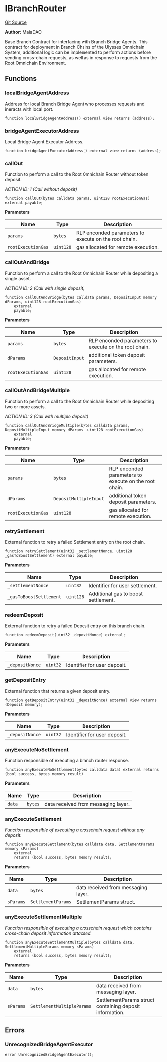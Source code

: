 # IBranchRouter
[Git Source](https://github.com/Maia-DAO/test-env-V2/blob/84b5f9e8695c91ddb02f27bb3dfb1c652f55ced4/ulysses-omnichain/interfaces/IBranchRouter.sol)

**Author:**
MaiaDAO

Base Branch Contract for interfacing with Branch Bridge Agents.
This contract for deployment in Branch Chains of the Ulysses Omnichain System,
additional logic can be implemented to perform actions before sending cross-chain
requests, as well as in response to requests from the Root Omnichain Environment.


## Functions
### localBridgeAgentAddress

Address for local Branch Bridge Agent who processes requests and ineracts with local port.


```solidity
function localBridgeAgentAddress() external view returns (address);
```

### bridgeAgentExecutorAddress

Local Bridge Agent Executor Address.


```solidity
function bridgeAgentExecutorAddress() external view returns (address);
```

### callOut

Function to perform a call to the Root Omnichain Router without token deposit.

*ACTION ID: 1 (Call without deposit)*


```solidity
function callOut(bytes calldata params, uint128 rootExecutionGas) external payable;
```
**Parameters**

|Name|Type|Description|
|----|----|-----------|
|`params`|`bytes`|RLP enconded parameters to execute on the root chain.|
|`rootExecutionGas`|`uint128`|gas allocated for remote execution.|


### callOutAndBridge

Function to perform a call to the Root Omnichain Router while depositing a single asset.

*ACTION ID: 2 (Call with single deposit)*


```solidity
function callOutAndBridge(bytes calldata params, DepositInput memory dParams, uint128 rootExecutionGas)
    external
    payable;
```
**Parameters**

|Name|Type|Description|
|----|----|-----------|
|`params`|`bytes`|RLP enconded parameters to execute on the root chain.|
|`dParams`|`DepositInput`|additional token deposit parameters.|
|`rootExecutionGas`|`uint128`|gas allocated for remote execution.|


### callOutAndBridgeMultiple

Function to perform a call to the Root Omnichain Router while depositing two or more assets.

*ACTION ID: 3 (Call with multiple deposit)*


```solidity
function callOutAndBridgeMultiple(bytes calldata params, DepositMultipleInput memory dParams, uint128 rootExecutionGas)
    external
    payable;
```
**Parameters**

|Name|Type|Description|
|----|----|-----------|
|`params`|`bytes`|RLP enconded parameters to execute on the root chain.|
|`dParams`|`DepositMultipleInput`|additional token deposit parameters.|
|`rootExecutionGas`|`uint128`|gas allocated for remote execution.|


### retrySettlement

External function to retry a failed Settlement entry on the root chain.


```solidity
function retrySettlement(uint32 _settlementNonce, uint128 _gasToBoostSettlement) external payable;
```
**Parameters**

|Name|Type|Description|
|----|----|-----------|
|`_settlementNonce`|`uint32`|Identifier for user settlement.|
|`_gasToBoostSettlement`|`uint128`|Additional gas to boost settlement.|


### redeemDeposit

External function to retry a failed Deposit entry on this branch chain.


```solidity
function redeemDeposit(uint32 _depositNonce) external;
```
**Parameters**

|Name|Type|Description|
|----|----|-----------|
|`_depositNonce`|`uint32`|Identifier for user deposit.|


### getDepositEntry

External function that returns a given deposit entry.


```solidity
function getDepositEntry(uint32 _depositNonce) external view returns (Deposit memory);
```
**Parameters**

|Name|Type|Description|
|----|----|-----------|
|`_depositNonce`|`uint32`|Identifier for user deposit.|


### anyExecuteNoSettlement

Function responsible of executing a branch router response.


```solidity
function anyExecuteNoSettlement(bytes calldata data) external returns (bool success, bytes memory result);
```
**Parameters**

|Name|Type|Description|
|----|----|-----------|
|`data`|`bytes`|data received from messaging layer.|


### anyExecuteSettlement

*Function responsible of executing a crosschain request without any deposit.*


```solidity
function anyExecuteSettlement(bytes calldata data, SettlementParams memory sParams)
    external
    returns (bool success, bytes memory result);
```
**Parameters**

|Name|Type|Description|
|----|----|-----------|
|`data`|`bytes`|data received from messaging layer.|
|`sParams`|`SettlementParams`|SettlementParams struct.|


### anyExecuteSettlementMultiple

*Function responsible of executing a crosschain request which contains cross-chain deposit information attached.*


```solidity
function anyExecuteSettlementMultiple(bytes calldata data, SettlementMultipleParams memory sParams)
    external
    returns (bool success, bytes memory result);
```
**Parameters**

|Name|Type|Description|
|----|----|-----------|
|`data`|`bytes`|data received from messaging layer.|
|`sParams`|`SettlementMultipleParams`|SettlementParams struct containing deposit information.|


## Errors
### UnrecognizedBridgeAgentExecutor

```solidity
error UnrecognizedBridgeAgentExecutor();
```

